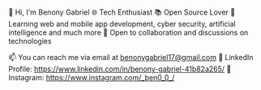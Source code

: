 👋 Hi, I'm Benony Gabriel
🌐 Tech Enthusiast
📚 Open Source Lover
🌱  Learning web and mobile app development, cyber security, artificial intelligence and much more
💬 Open to collaboration and discussions on technologies

📫 You can reach me via email at benonygabriel17@gmail.com
💼 LinkedIn Profile: https://www.linkedin.com/in/benony-gabriel-41b82a265/
💢 Instagram: https://www.instagram.com/_ben0_0_/


<!---
iambeno/iambeno is a ✨ special ✨ repository because its `README.md` (this file) appears on your GitHub profile.
You can click the Preview link to take a look at your changes.
--->
